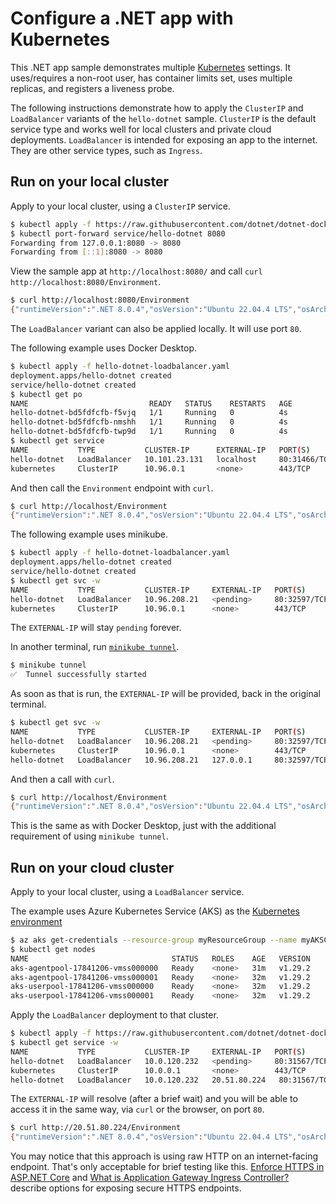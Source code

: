 # Configure a .NET app with Kubernetes

This .NET app sample demonstrates multiple [Kubernetes](https://kubernetes.io/) settings. It uses/requires a non-root user, has container limits set, uses multiple replicas, and registers a liveness probe.

The following instructions demonstrate how to apply the `ClusterIP` and `LoadBalancer` variants of the `hello-dotnet` sample. `ClusterIP` is the default service type and works well for local clusters and private cloud deployments. `LoadBalancer` is intended for exposing an app to the internet. They are other service types, such as `Ingress`.

## Run on your local cluster

Apply to your local cluster, using a `ClusterIP` service.

```bash
$ kubectl apply -f https://raw.githubusercontent.com/dotnet/dotnet-docker/main/samples/kubernetes/hello-dotnet/hello-dotnet.yaml
$ kubectl port-forward service/hello-dotnet 8080
Forwarding from 127.0.0.1:8080 -> 8080
Forwarding from [::1]:8080 -> 8080
```

View the sample app at `http://localhost:8080/` and call `curl http://localhost:8080/Environment`.

```bash
$ curl http://localhost:8080/Environment 
{"runtimeVersion":".NET 8.0.4","osVersion":"Ubuntu 22.04.4 LTS","osArchitecture":"Arm64","user":"app","processorCount":1,"totalAvailableMemoryBytes":78643200,"memoryLimit":104857600,"memoryUsage":31797248,"hostName":"hello-dotnet-5b887d9fbd-b6bmh"}
```

The `LoadBalancer` variant can also be applied locally. It will use port `80`.

The following example uses Docker Desktop.

```bash
$ kubectl apply -f hello-dotnet-loadbalancer.yaml 
deployment.apps/hello-dotnet created
service/hello-dotnet created
$ kubectl get po
NAME                           READY   STATUS    RESTARTS   AGE
hello-dotnet-bd5fdfcfb-f5vjq   1/1     Running   0          4s
hello-dotnet-bd5fdfcfb-nmshh   1/1     Running   0          4s
hello-dotnet-bd5fdfcfb-twp9d   1/1     Running   0          4s
$ kubectl get service
NAME           TYPE           CLUSTER-IP      EXTERNAL-IP   PORT(S)        AGE
hello-dotnet   LoadBalancer   10.101.23.131   localhost     80:31466/TCP   12s
kubernetes     ClusterIP      10.96.0.1       <none>        443/TCP        29h
```

And then call the `Environment` endpoint with `curl`.

```bash
$ curl http://localhost/Environment 
{"runtimeVersion":".NET 8.0.4","osVersion":"Ubuntu 22.04.4 LTS","osArchitecture":"Arm64","user":"app","processorCount":1,"totalAvailableMemoryBytes":78643200,"memoryLimit":104857600,"memoryUsage":54845440,"hostName":"hello-dotnet-bd5fdfcfb-f5vjq"}
```

The following example uses minikube.

```bash
$ kubectl apply -f hello-dotnet-loadbalancer.yaml 
deployment.apps/hello-dotnet created
service/hello-dotnet created
$ kubectl get svc -w
NAME           TYPE           CLUSTER-IP     EXTERNAL-IP   PORT(S)        AGE
hello-dotnet   LoadBalancer   10.96.208.21   <pending>     80:32597/TCP   29s
kubernetes     ClusterIP      10.96.0.1      <none>        443/TCP        2m28s
```

The `EXTERNAL-IP` will stay `pending` forever.

In another terminal, run [`minikube tunnel`](https://minikube.sigs.k8s.io/docs/handbook/accessing/#example-of-loadbalancer).

```bash
$ minikube tunnel  
✅  Tunnel successfully started
```

As soon as that is run, the `EXTERNAL-IP` will be provided, back in the original terminal.

```bash
$ kubectl get svc -w
NAME           TYPE           CLUSTER-IP     EXTERNAL-IP   PORT(S)        AGE
hello-dotnet   LoadBalancer   10.96.208.21   <pending>     80:32597/TCP   29s
kubernetes     ClusterIP      10.96.0.1      <none>        443/TCP        2m28s
hello-dotnet   LoadBalancer   10.96.208.21   127.0.0.1     80:32597/TCP   2m9s
```

And then a call with `curl`.

```bash
$ curl http://localhost/Environment
{"runtimeVersion":".NET 8.0.4","osVersion":"Ubuntu 22.04.4 LTS","osArchitecture":"Arm64","user":"app","processorCount":1,"totalAvailableMemoryBytes":78643200,"memoryLimit":104857600,"memoryUsage":42151936,"hostName":"hello-dotnet-86f4cffb9d-blcnb"}
```

This is the same as with Docker Desktop, just with the additional requirement of using `minikube tunnel`.

## Run on your cloud cluster

Apply to your local cluster, using a `LoadBalancer` service.

The example uses Azure Kubernetes Service (AKS) as the [Kubernetes environment](../environment.md)

```bash
$ az aks get-credentials --resource-group myResourceGroup --name myAKSCluster
$ kubectl get nodes                  
NAME                                STATUS   ROLES    AGE   VERSION
aks-agentpool-17841206-vmss000000   Ready    <none>   31m   v1.29.2
aks-agentpool-17841206-vmss000001   Ready    <none>   32m   v1.29.2
aks-userpool-17841206-vmss000000    Ready    <none>   32m   v1.29.2
aks-userpool-17841206-vmss000001    Ready    <none>   32m   v1.29.2
```

Apply the `LoadBalancer` deployment to that cluster.

```bash
$ kubectl apply -f https://raw.githubusercontent.com/dotnet/dotnet-docker/main/samples/kubernetes/hello-dotnet/hello-dotnet-loadbalancer.yaml
$ kubectl get service -w
NAME           TYPE           CLUSTER-IP     EXTERNAL-IP   PORT(S)        AGE
hello-dotnet   LoadBalancer   10.0.120.232   <pending>     80:31567/TCP   5s
kubernetes     ClusterIP      10.0.0.1       <none>        443/TCP        42h
hello-dotnet   LoadBalancer   10.0.120.232   20.51.80.224   80:31567/TCP   9s
```

The `EXTERNAL-IP` will resolve (after a brief wait) and you will be able to access it in the same way, via `curl` or the browser, on port `80`.

```bash
$ curl http://20.51.80.224/Environment
{"runtimeVersion":".NET 8.0.4","osVersion":"Ubuntu 22.04.4 LTS","osArchitecture":"X64","user":"app","processorCount":1,"totalAvailableMemoryBytes":78643200,"memoryLimit":104857600,"memoryUsage":42323968,"hostName":"hello-dotnet-bd5fdfcfb-twgqs"}
```

You may notice that this approach is using raw HTTP on an internet-facing endpoint. That's only acceptable for brief testing like this. [Enforce HTTPS in ASP.NET Core](https://learn.microsoft.com/aspnet/core/security/enforcing-ssl) and [What is Application Gateway Ingress Controller?](https://learn.microsoft.com/azure/application-gateway/ingress-controller-overview) describe options for exposing secure HTTPS endpoints.
